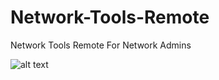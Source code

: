# Network-Tools-Remote
Network Tools Remote For Network Admins

![alt text](https://raw.githubusercontent.com/omid13604/Network-Tools-Remote/branch/path/to/img.png)
